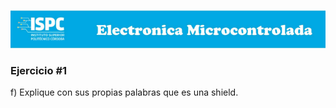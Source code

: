 ![logo](/assets/encabezado.png)

### Ejercicio #1

f) Explique con sus propias palabras que es una shield.